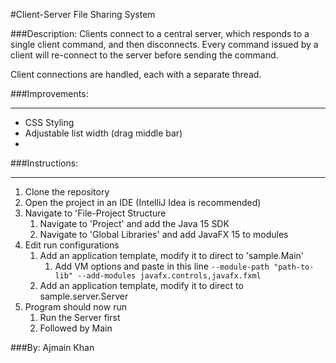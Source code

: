 #Client-Server File Sharing System

###Description:
Clients connect to a central server, which responds to a single client command, and then disconnects.
Every command issued by a client will re-connect to the server before sending the command.

Client connections are handled, each with a separate thread.

###Improvements:

---
* CSS Styling
* Adjustable list width (drag middle bar)
*
###Instructions:

---
1. Clone the repository
2. Open the project in an IDE (IntelliJ Idea is recommended)
3. Navigate to 'File-Project Structure
   1. Navigate to 'Project' and add the Java 15 SDK
   2. Navigate to 'Global Libraries' and add JavaFX 15 to modules
4. Edit run configurations
    1. Add an application template, modify it to direct to 'sample.Main'
       1. Add VM options and paste in this line `--module-path "path-to-lib" --add-modules javafx.controls,javafx.fxml`
     2. Add an application template, modify it to direct to sample.server.Server
5. Program should now run
    1. Run the Server first
    2. Followed by Main

###By: Ajmain Khan